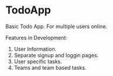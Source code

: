 # TodoApp

Basic Todo App.
For multiple users online.

Features in Development:

1. User Information.
2. Separate signup and loggin pages.
3. User specific tasks.
4. Teams and team based tasks.
